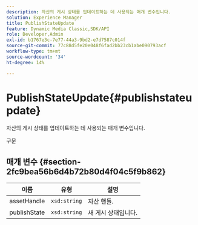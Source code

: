 ```yaml
---
description: 자산의 게시 상태를 업데이트하는 데 사용되는 매개 변수입니다.
solution: Experience Manager
title: PublishStateUpdate
feature: Dynamic Media Classic,SDK/API
role: Developer,Admin
exl-id: b1767e3c-7e77-44a3-9bd2-e7d7587c014f
source-git-commit: 77c88d5fe20e048f6fad2bb23cb1abe090793acf
workflow-type: tm+mt
source-wordcount: '34'
ht-degree: 14%

---
```


# PublishStateUpdate{#publishstateupdate}

자산의 게시 상태를 업데이트하는 데 사용되는 매개 변수입니다.

구문

## 매개 변수 {#section-2fc9bea56b6d4b72b80d4f04c5f9b862}

| 이름 | 유형 | 설명 |
|---|---|---|
| assetHandle | `xsd:string` | 자산 핸들. |
| publishState | `xsd:string` | 새 게시 상태입니다. |
